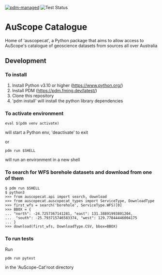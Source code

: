 [![pdm-managed](https://img.shields.io/endpoint?url=https%3A%2F%2Fcdn.jsdelivr.net%2Fgh%2Fpdm-project%2F.github%2Fbadge.json)](https://pdm-project.org)
![Test Status](https://github.com/AuScope/AuScope-Cat/actions/workflows/python-publish.yml/badge.svg)

# AuScope Catalogue
Home of 'auscopecat', a Python package that aims to allow access to AuScope's catalogue of geoscience datasets from sources all over Australia

## Development

### To install

1. Install Python v3.10 or higher (https://www.python.org/)
2. Install PDM (https://pdm.fming.dev/latest/)
3. Clone this repository
4. 'pdm install' will install the python library dependencies

### To activate environment

```
eval $(pdm venv activate)
```
will start a Python env, 'deactivate' to exit

or

```
pdm run $SHELL
```
will run an environment in a new shell

### To search for WFS borehole datasets and download from one of them

```
$ pdm run $SHELL
$ python3
>>> from auscopecat.api import search, download
>>> from auscopecat.auscopecat_types import ServiceType, DownloadType
>>> first_wfs = search('borehole', ServiceType.WFS)[0]
>>> BBOX = {
... "north": -24.7257367141281, "east": 131.38891993801204,
...  "south": -25.793715746583374, "west": 129.77844446004175
... }
>>> download(first_wfs, DownloadType.CSV, bbox=BBOX)
```

### To run tests

Run
```
pdm run pytest
```
in the 'AuScope-Cat'root directory


